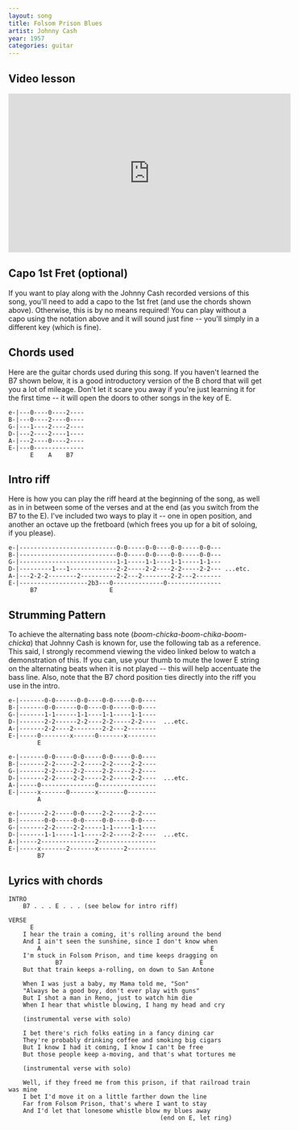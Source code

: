 ```yaml
---
layout: song
title: Folsom Prison Blues
artist: Johnny Cash
year: 1957
categories: guitar
---
```


## Video lesson

<iframe width="560" height="315" src="https://www.youtube.com/embed/GNvaiI37AzM" frameborder="0" allowfullscreen></iframe>

## Capo 1st Fret (optional)

If you want to play along with the Johnny Cash recorded versions of this song, you'll need to add a capo to the 1st fret (and use the chords shown above). Otherwise, this is by no means required! You can play without a capo using the notation above and it will sound just fine -- you'll simply in a different key (which is fine).

## Chords used

Here are the guitar chords used during this song. If you haven't learned the B7 shown below, it is a good introductory version of the B chord that will get you a lot of mileage. Don't let it scare you away if you're just learning it for the first time -- it will open the doors to other songs in the key of E.

    e-|---0----0----2----
    B-|---0----2----0----
    G-|---1----2----2----
    D-|---2----2----1----
    A-|---2----0----2----
    E-|---0--------------
          E    A    B7

## Intro riff

Here is how you can play the riff heard at the beginning of the song, as well as in in between some of the verses and at the end (as you switch from the B7 to the E). I've included two ways to play it -- one in open position, and another an octave up the fretboard (which frees you up for a bit of soloing, if you please).

    e-|---------------------------0-0-----0-0----0-0-----0-0---
    B-|---------------------------0-0-----0-0----0-0-----0-0---
    G-|---------------------------1-1-----1-1----1-1-----1-1---
    D-|---------1---1-------------2-2-----2-2----2-2-----2-2--- ...etc.
    A-|---2-2-2--------2----------2-2---2--------2-2---2-------
    E-|-------------------2b3---0--------------0---------------
          B7                    E

## Strumming Pattern

To achieve the alternating bass note (*boom-chicka-boom-chika-boom-chicka*) that Johnny Cash is known for, use the following tab as a reference. This said, I strongly recommend viewing the video linked below to watch a demonstration of this. If you can, use your thumb to mute the lower E string on the alternating beats when it is not played -- this will help accentuate the bass line. Also, note that the B7 chord position ties directly into the riff you use in the intro.

    e-|-------0-0------0-0----0-0-----0-0----
    B-|-------0-0------0-0----0-0-----0-0----
    G-|-------1-1------1-1----1-1-----1-1----
    D-|-------2-2------2-2----2-2-----2-2----  ...etc.
    A-|-------2-2----2--------2-2---2--------
    E-|-----0--------x------0-------x--------
            E

    e-|-------0-0-----0-0-----0-0-----0-0----
    B-|-------2-2-----2-2-----2-2-----2-2----
    G-|-------2-2-----2-2-----2-2-----2-2----
    D-|-------2-2-----2-2-----2-2-----2-2----  ...etc.
    A-|-----0---------------0----------------
    E-|-----x-------0-------x-------0--------
            A

    e-|-------2-2-----0-0-----2-2-----2-2----
    B-|-------0-0-----0-0-----0-0-----0-0----
    G-|-------2-2-----2-2-----1-1-----1-1----
    D-|-------1-1-----1-1-----2-2-----2-2----  ...etc.
    A-|-----2---------------2----------------
    E-|-----x-------2-------x-------2--------
            B7

## Lyrics with chords

    INTRO
        B7 . . . E . . . (see below for intro riff)

    VERSE
          E
        I hear the train a coming, it's rolling around the bend
        And I ain't seen the sunshine, since I don't know when
            A                                               E
        I'm stuck in Folsom Prison, and time keeps dragging on
                 B7                                      E
        But that train keeps a-rolling, on down to San Antone

        When I was just a baby, my Mama told me, "Son"
        "Always be a good boy, don't ever play with guns"
        But I shot a man in Reno, just to watch him die
        When I hear that whistle blowing, I hang my head and cry

        (instrumental verse with solo)

        I bet there's rich folks eating in a fancy dining car
        They're probably drinking coffee and smoking big cigars
        But I know I had it coming, I know I can't be free
        But those people keep a-moving, and that's what tortures me

        (instrumental verse with solo)

        Well, if they freed me from this prison, if that railroad train was mine
        I bet I'd move it on a little farther down the line
        Far from Folsom Prison, that's where I want to stay
        And I'd let that lonesome whistle blow my blues away
                                              (end on E, let ring)
